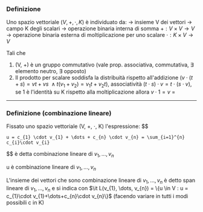 ### Definizione
Uno spazio vettoriale $(V, +, \cdot, K)$ è individuato da:
-> insieme V dei vettori
-> campo K degli scalari
-> operazione binaria interna di somma $+: V\times V \to V$
-> operazione binaria esterna di moltiplicazione per uno scalare $\cdot: K \times V \to V$

Tali che
1) (V, +) è un gruppo commutativo (vale prop. associativa, commutativa, $\exists$ elemento neutro, $\exists$ opposto)
2) Il prodotto per scalare soddisfa la distribuità rispetto all'addizione $( v\cdot(t+s) = vt+vs \ \land t(v_{1}+v_{2}) =v_{1}t+v_{2}t)$, associatività $(t\cdot s) \cdot v = t\cdot(s \cdot v)$, se 1 è l'identità su K rispetto alla moltiplicazione allora $v \cdot 1 = v$ = 

---
### Definizione (combinazione lineare)

Fissato uno spazio vettoriale (V, +, $\cdot$, K) 
l'espressione: 
$$

	u = c_{1} \cdot v_{1} + \dots + c_{n} \cdot v_{n} = \sum_{i=1}^{n} c_{i}\cdot v_{i}

$$
è detta combinazione lineare di $v_{1}, \dots, v_{n}$

u è combinazione lineare di $v_{1}, \dots, v_{n}$

L'insieme dei vettori che sono combinazione lineare di $v_{1}, \dots, v_{n}$ è detto span lineare di $v_{1}, \dots, v_{n}$
e si indica con 
$\it L(v_{1}, \dots, v_{n}) = \{u \in V : u = c_{1}\cdot v_{1}+\dots+c_{n}\cdot v_{n}\}$  (facendo variare in tutti i modi possibili c in K)
